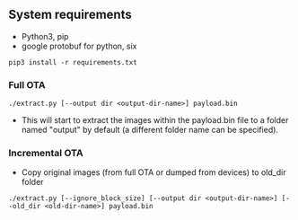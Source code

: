 ## System requirements

- Python3, pip
- google protobuf for python, six
```
pip3 install -r requirements.txt
```

### Full OTA
```
./extract.py [--output dir <output-dir-name>] payload.bin
```
- This will start to extract the images within the payload.bin file to a folder named "output" by default (a different folder name can be specified).

### Incremental OTA

- Copy original images (from full OTA or dumped from devices) to old_dir folder
```
./extract.py [--ignore_block_size] [--output dir <output-dir-name>] [--old_dir <old-dir-name>] payload.bin
```

